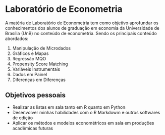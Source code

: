 # Laboratório de Econometria

A matéria de Laboratório de Econometria tem como objetivo aprofundar os conhecimentos dos alunos de graduação em economia da Universidade de Brasília (UnB) no conteúdo de 
econometria. Sendo os principais conteúdo abordados:

1. Manipulação de Microdados
2. Gráficos e Mapas
3. Regressão MQO
4. Propensity Score Matching
5. Variáveis Instrumentais
6. Dados em Painel
7. Diferenças em Diferenças

## Objetivos pessoais
- Realizar as listas em sala tanto em R quanto em Python
- Desenvolver minhas habilidades com o R Markdowm e outros softwares de edição
- Aplicar os métodos e modelos econométricos em sala em produções acadêmicas futuras
